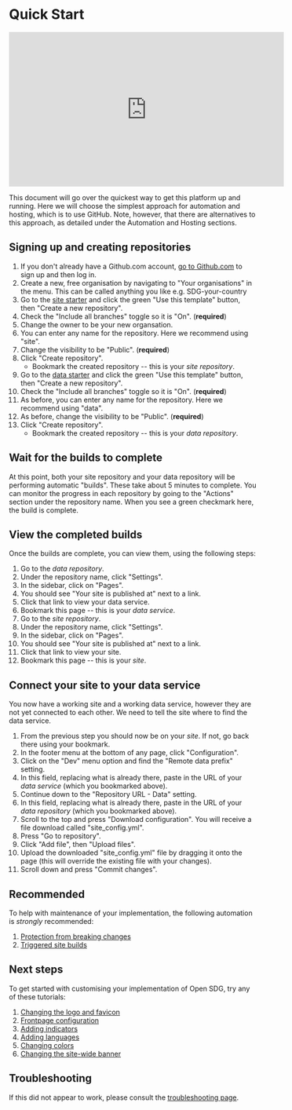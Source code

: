 <h1>Quick Start</h1>

<iframe width="560" height="315" src="https://www.youtube.com/embed/frvUcwdHC2Q" title="YouTube video player" frameborder="0" allow="accelerometer; autoplay; clipboard-write; encrypted-media; gyroscope; picture-in-picture" allowfullscreen></iframe>

This document will go over the quickest way to get this platform up and running. Here we will choose the simplest approach for automation and hosting, which is to use GitHub. Note, however, that there are alternatives to this approach, as detailed under the Automation and Hosting sections.

## Signing up and creating repositories

1. If you don't already have a Github.com account, [go to Github.com](https://github.com/) to sign up and then log in.
1. Create a new, free organisation by navigating to "Your organisations" in the menu. This can be called anything you like e.g. SDG-your-country
1. Go to the [site starter](https://github.com/open-sdg/open-sdg-site-starter) and click the green "Use this template" button, then "Create a new repository".
1. Check the "Include all branches" toggle so it is "On". (**required**)
2. Change the owner to be your new organsation.
1. You can enter any name for the repository. Here we recommend using "site".
1. Change the visibility to be "Public". (**required**)
1. Click "Create repository".
    * Bookmark the created repository -- this is your *site repository*.
1. Go to the [data starter](https://github.com/open-sdg/open-sdg-data-starter) and click the green "Use this template" button, then "Create a new repository".
1. Check the "Include all branches" toggle so it is "On". (**required**)
2. As before, you can enter any name for the repository. Here we recommend using "data".
1. As before, change the visibility to be "Public". (**required**)
1. Click "Create repository".
    * Bookmark the created repository -- this is your *data repository*.

## Wait for the builds to complete

At this point, both your site repository and your data repository will be performing automatic "builds". These take about 5 minutes to complete. You can monitor the progress in each repository by going to the "Actions" section under the repository name. When you see a green checkmark here, the build is complete.

## View the completed builds

Once the builds are complete, you can view them, using the following steps:

1. Go to the *data repository*.
1. Under the repository name, click "Settings".
1. In the sidebar, click on "Pages".
1. You should see "Your site is published at" next to a link.
1. Click that link to view your data service.
1. Bookmark this page -- this is your *data service*.
1. Go to the *site repository*.
1. Under the repository name, click "Settings".
1. In the sidebar, click on "Pages".
1. You should see "Your site is published at" next to a link.
1. Click that link to view your site.
1. Bookmark this page -- this is your *site*.

## Connect your site to your data service

You now have a working site and a working data service, however they are not yet connected to each other. We need to tell the site where to find the data service.

1. From the previous step you should now be on your *site*. If not, go back there using your bookmark.
1. In the footer menu at the bottom of any page, click "Configuration".
1. Click on the "Dev" menu option and find the "Remote data prefix" setting.
1. In this field, replacing what is already there, paste in the URL of your *data service* (which you bookmarked above).
1. Continue down to the "Repository URL - Data" setting.
1. In this field, replacing what is already there, paste in the URL of your *data repository* (which you bookmarked above).
1. Scroll to the top and press "Download configuration". You will receive a file download called "site_config.yml".
1. Press "Go to repository".
1. Click "Add file", then "Upload files".
1. Upload the downloaded "site_config.yml" file by dragging it onto the page (this will override the existing file with your changes).
1. Scroll down and press "Commit changes".

## Recommended

To help with maintenance of your implementation, the following automation is *strongly* recommended:

1. [Protection from breaking changes](automation/github.md)
1. [Triggered site builds](automation/triggered-site-builds.md)

## Next steps

To get started with customising your implementation of Open SDG, try any of these tutorials:

1. [Changing the logo and favicon](tutorials/change-logo.md)
1. [Frontpage configuration](tutorials/frontpage-config.md)
1. [Adding indicators](tutorials/add-indicator.md)
1. [Adding languages](tutorials/add-language.md)
1. [Changing colors](tutorials/change-colors.md)
1. [Changing the site-wide banner](tutorials/change-banner.md)

## Troubleshooting

If this did not appear to work, please consult the [troubleshooting page](troubleshooting.md).

